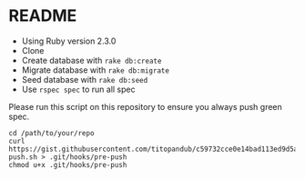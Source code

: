README
======

* Using Ruby version 2.3.0
* Clone
* Create database with `rake db:create`
* Migrate database with `rake db:migrate`
* Seed database with `rake db:seed`
* Use `rspec spec` to run all spec

Please run this script on this repository to ensure you always push green spec.

```
cd /path/to/your/repo
curl https://gist.githubusercontent.com/titopandub/c59732cce0e14bad113ed9d5a8242089/raw/pre-push.sh > .git/hooks/pre-push
chmod u+x .git/hooks/pre-push
```
